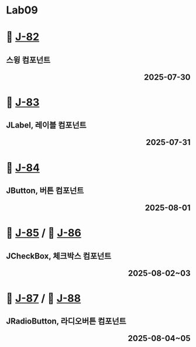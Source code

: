 # Lab09

# 📖 [J-82](./J_82.md)
**스윙 컴포넌트** <p align='right'>2025-07-30</p>
---
# 📖 [J-83](./J_83.md)
**JLabel, 레이블 컴포넌트** <p align='right'>2025-07-31</p>
---
# 📖 [J-84](./J_84.md)
**JButton, 버튼 컴포넌트** <p align='right'>2025-08-01</p>
---
# 📖 [J-85](./J_85.md) / 📖 [J-86](./J_86.md)
**JCheckBox, 체크박스 컴포넌트** <p align='right'>2025-08-02~03</p>
---
# 📖 [J-87](./J_87.md) / 📖 [J-88](./J_88.md)
**JRadioButton, 라디오버튼 컴포넌트** <p align='right'>2025-08-04~05</p>
---
